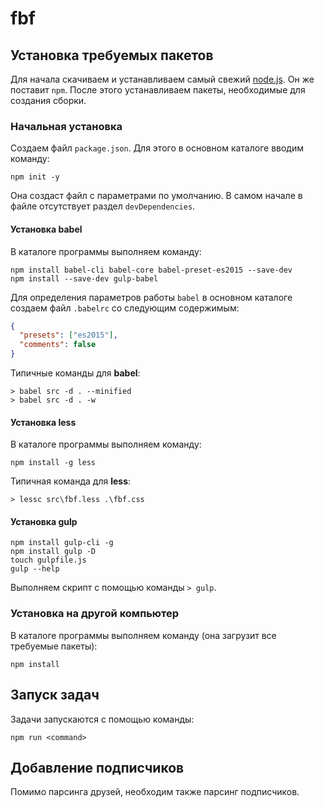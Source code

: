 # fbf

## Установка требуемых пакетов

Для начала скачиваем и устанавливаем самый свежий [node.js](https://nodejs.org/uk/). Он же поставит `npm`. После этого устанавливаем пакеты, необходимые для создания сборки.

### Начальная установка

Создаем файл `package.json`. Для этого в основном каталоге вводим команду:

	npm init -y

Она создаст файл с параметрами по умолчанию. В самом начале в файле отсутствует раздел `devDependencies`.

#### Установка babel

В каталоге программы выполняем команду:

	npm install babel-cli babel-core babel-preset-es2015 --save-dev
	npm install --save-dev gulp-babel

Для определения параметров работы `babel` в основном каталоге создаем файл `.babelrc` со следующим содержимым:

```json
{
  "presets": ["es2015"],
  "comments": false
}
```

Типичные команды для **babel**:

	> babel src -d . --minified
	> babel src -d . -w


#### Установка less

В каталоге программы выполняем команду:

	npm install -g less

Типичная команда для **less**:

	> lessc src\fbf.less .\fbf.css

#### Установка gulp

```
npm install gulp-cli -g
npm install gulp -D
touch gulpfile.js
gulp --help
```
Выполняем скрипт с помощью команды `> gulp`.


### Установка на другой компьютер

В каталоге программы выполняем команду (она загрузит все требуемые пакеты):

	npm install

## Запуск задач

Задачи запускаются с помощью команды:

	npm run <command>

## Добавление подписчиков

Помимо парсинга друзей, необходим также парсинг подписчиков.